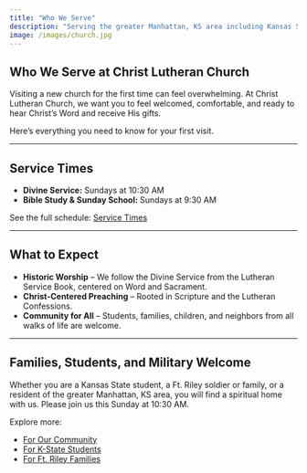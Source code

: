 ```yaml
---
title: "Who We Serve"
description: "Serving the greater Manhattan, KS area including Kansas State University, Ft. Riley, Junction City, St. George, Westmoreland, Ogden, Wamego, and Pottawatomie County."
image: /images/church.jpg
---
```


## Who We Serve at Christ Lutheran Church

Visiting a new church for the first time can feel overwhelming. At Christ Lutheran Church, we want you to feel welcomed, comfortable, and ready to hear Christ’s Word and receive His gifts.


Here’s everything you need to know for your first visit.

---

## Service Times

- **Divine Service:** Sundays at 10:30 AM  
- **Bible Study & Sunday School:** Sundays at 9:30 AM  

See the full schedule: [Service Times](/service-times/)

---

## What to Expect

- **Historic Worship** – We follow the Divine Service from the Lutheran Service Book, centered on Word and Sacrament.  
- **Christ-Centered Preaching** – Rooted in Scripture and the Lutheran Confessions.  
- **Community for All** – Students, families, children, and neighbors from all walks of life are welcome.  

---

## Families, Students, and Military Welcome

Whether you are a Kansas State student, a Ft. Riley soldier or family, or a resident of the greater Manhattan, KS area, you will find a spiritual home with us. Please join us this Sunday at 10:30 AM.

Explore more:

- [For Our Community](/community/)
- [For K-State Students](/k-state-students/)
- [For Ft. Riley Families](/ft-riley-families/)
